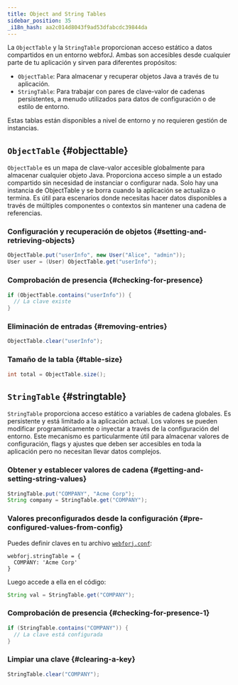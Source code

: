 ```yaml
---
title: Object and String Tables
sidebar_position: 35
_i18n_hash: aa2c014d8043f9ad53dfabcdc39844da
---
```

La `ObjectTable` y la `StringTable` proporcionan acceso estático a datos compartidos en un entorno webforJ. Ambas son accesibles desde cualquier parte de tu aplicación y sirven para diferentes propósitos:

- `ObjectTable`: Para almacenar y recuperar objetos Java a través de tu aplicación.
- `StringTable`: Para trabajar con pares de clave-valor de cadenas persistentes, a menudo utilizados para datos de configuración o de estilo de entorno.

Estas tablas están disponibles a nivel de entorno y no requieren gestión de instancias.

## `ObjectTable` {#objecttable}

`ObjectTable` es un mapa de clave-valor accesible globalmente para almacenar cualquier objeto Java. Proporciona acceso simple a un estado compartido sin necesidad de instanciar o configurar nada. Solo hay una instancia de ObjectTable y se borra cuando la aplicación se actualiza o termina. Es útil para escenarios donde necesitas hacer datos disponibles a través de múltiples componentes o contextos sin mantener una cadena de referencias.

### Configuración y recuperación de objetos {#setting-and-retrieving-objects}

```java
ObjectTable.put("userInfo", new User("Alice", "admin"));
User user = (User) ObjectTable.get("userInfo");
```

### Comprobación de presencia {#checking-for-presence}

```java
if (ObjectTable.contains("userInfo")) {
  // La clave existe
}
```

### Eliminación de entradas {#removing-entries}

```java
ObjectTable.clear("userInfo");
```

### Tamaño de la tabla {#table-size}

```java
int total = ObjectTable.size();
```

## `StringTable` {#stringtable}

`StringTable` proporciona acceso estático a variables de cadena globales. Es persistente y está limitado a la aplicación actual. Los valores se pueden modificar programáticamente o inyectar a través de la configuración del entorno. Este mecanismo es particularmente útil para almacenar valores de configuración, flags y ajustes que deben ser accesibles en toda la aplicación pero no necesitan llevar datos complejos.

### Obtener y establecer valores de cadena {#getting-and-setting-string-values}

```java
StringTable.put("COMPANY", "Acme Corp");
String company = StringTable.get("COMPANY");
```

### Valores preconfigurados desde la configuración {#pre-configured-values-from-config}

Puedes definir claves en tu archivo [`webforj.conf`](../configuration/properties#configuring-webforjconf):

```
webforj.stringTable = {
  COMPANY: 'Acme Corp'
}
```

Luego accede a ella en el código:

```java
String val = StringTable.get("COMPANY");
```

### Comprobación de presencia {#checking-for-presence-1}

```java
if (StringTable.contains("COMPANY")) {
  // La clave está configurada
}
```

### Limpiar una clave {#clearing-a-key}

```java
StringTable.clear("COMPANY");
```
